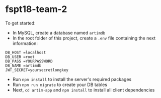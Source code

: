 # fspt18-team-2

To get started:

- In MySQL, create a database named `artimdb`
- In the root folder of this project, create a `.env` file containing the next information:

```
DB_HOST =localhost
DB_USER =root
DB_PASS =YOURPASSWORD
DB_NAME =artimdb
JWT_SECRET=yoursecretlongkey
```
- Run `npm install` to install the server's required packages
- Run `npm run migrate` to create your DB tables
- Next, `cd artim-app` and `npm install` to install all client dependencies